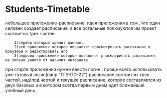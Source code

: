 # Students-Timetable
небольшое приложение-расписание. идея приложения в том , что один селовек создает расписание, а все остальные полюзуются им
проект состоит из трех частей. 

        1)сервер который хранит данные. 
        2)веб приложение которое позваляет просматривать расписание в браузере и редактировать его
        3)андроид приложение которое позволяет рпосматривать расписание, не сильно завися от наличия интернета

при старте приложения нужно ввести логин . проще всего использовать уже готовый логин(напр "ГГУ-ПО-22")
расписание состоит из трех частей, над\под чертой и текущее расписание, которое составляется из двух базовых и в котором всегда первым днем идет ближайший учебный день
